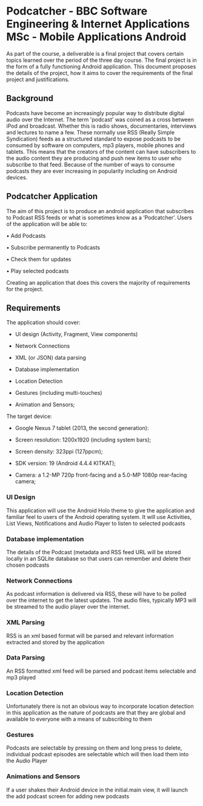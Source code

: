 # Podcatcher - BBC Software Engineering & Internet Applications MSc - Mobile Applications Android
As part of the course, a deliverable is a final project that covers
certain topics learned over the period of the three day course. The final project is in the form
of a fully functioning Android application. This document proposes the details of the project,
how it aims to cover the requirements of the final project and justifications.
## Background
Podcasts have become an increasingly popular way to distribute digital audio over the
Internet. The term 'podcast' was coined as a cross between iPod and broadcast. Whether
this is radio shows, documentaries, interviews and lectures to name a few. These normally
use RSS (Really Simple Syndication) feeds as a structured standard to expose podcasts to
be consumed by software on computers, mp3 players, mobile phones and tablets. This
means that the creators of the content can have subscribers to the audio content they are
producing and push new items to user who subscribe to that feed. Because of the number of
ways to consume podcasts they are ever increasing in popularity including on Android
devices.

## Podcatcher Application
The aim of this project is to produce an android application that subscribes to Podcast RSS
feeds or what is sometimes know as a ‘Podcatcher’. Users of the application will be able to:

• Add Podcasts

• Subscribe permanently to Podcasts

• Check them for updates

• Play selected podcasts

Creating an application that does this covers the majority of requirements for the project.

## Requirements
The application should cover:

* UI design (Activity, Fragment, View components)

* Network Connections

* XML (or JSON) data parsing

* Database implementation

* Location Detection

* Gestures (including multi-touches)

* Animation and Sensors;

The target device:

* Google Nexus 7 tablet (2013, the second generation):

* Screen resolution: 1200x1920 (including system bars);

* Screen density: 323ppi (127ppcm);

* SDK version: 19 (Android 4.4.4 KITKAT);

* Camera: a 1.2-MP 720p front-facing and a 5.0-MP 1080p rear-facing camera;

### UI Design
This application will use the Android Holo theme to give the application and familiar feel to
users of the Android operating system. It will use Activities, List Views, Notifications and
Audio Player to listen to selected podcasts

### Database implementation
The details of the Podcast (metadata and RSS feed URL will be stored locally in an SQLite
database so that users can remember and delete their chosen podcasts

### Network Connections
As podcast information is delivered via RSS, these will have to be polled over the internet to
get the latest updates. The audio files, typically MP3 will be streamed to the audio player
over the internet.

### XML Parsing
RSS is an xml based format will be parsed and relevant information extracted and stored by
the application

### Data Parsing
An RSS formatted xml feed will be parsed and podcast items selectable and mp3 played

### Location Detection
Unfortunately there is not an obvious way to incorporate location detection in this application
as the nature of podcasts are that they are global and available to everyone with a means of
subscribing to them

### Gestures
Podcasts are selectable by pressing on them and long press to delete, individual podcast
episodes are selectable which will then load them into the Audio Player

### Animations and Sensors
If a user shakes their Android device in the initial.main view, it will launch the add podcast
screen for adding new podcasts
